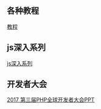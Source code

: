 ## 各种教程
<a href="http://www.runoob.com/">教程</a>
## js深入系列
<a href="https://github.com/mqyqingfeng/Blog/issues">js深入系列</a><br>
## 开发者大会
<a href="https://github.com/devlinkcn/ppts_for_php2017">2017 第三届PHP全球开发者大会PPT</a><br>
